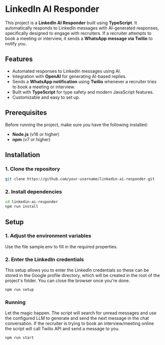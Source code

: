 # LinkedIn AI Responder

This project is a **LinkedIn AI Responder** built using **TypeScript**. It automatically responds to LinkedIn messages with AI-generated responses, specifically designed to engage with recruiters. If a recruiter attempts to book a meeting or interview, it sends a **WhatsApp message via Twilio** to notify you.

## Features

- Automated responses to LinkedIn messages using AI.
- Integration with **OpenAI** for generating AI-based replies.
- Sends a **WhatsApp notification** using **Twilio** whenever a recruiter tries to book a meeting or interview.
- Built with **TypeScript** for type safety and modern JavaScript features.
- Customizable and easy to set up.

## Prerequisites

Before running the project, make sure you have the following installed:

- **Node.js** (v16 or higher)
- **npm** (v7 or higher)

## Installation

### 1. Clone the repository 

```bash
git clone https://github.com/your-username/linkedin-ai-responder.git
```

### 2. Install dependencies

```bash
cd linkedin-ai-responder
npm run install
```

## Setup

### 1. Adjust the environment variables

Use the file sample.env to fill in the required properties. 

### 2. Enter the LinkedIn credentials 

This setup allows you to enter the LinkedIn credentials so these can be stored in the Google profile directory,
which will be created in the root of the project's folder. You can close the browser once you're done.

```bash
npm run setup
```

### Running

Let the magic happen. The script will search for unread messages and use the configured LLM to generate and send the next
message in the chat conversation. If the recruiter is trying to book an interview/meeting online the script will call
Twilio API and send a message to you.

```bash
npm run start
```

